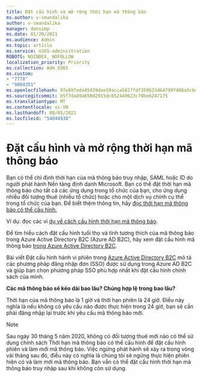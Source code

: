 ```yaml
---
title: Đặt cấu hình và mở rộng thời hạn mã thông báo
ms.author: v-smandalika
author: v-smandalika
manager: dansimp
ms.date: 01/20/2021
ms.audience: Admin
ms.topic: article
ms.service: o365-administration
ROBOTS: NOINDEX, NOFOLLOW
localization_priority: Priority
ms.collection: Adm_O365
ms.custom:
- "7778"
- "9004351"
ms.openlocfilehash: 97e89feda45439dae59acca5817fdf359623d647997d08a5cbe4a6314fa6db3a
ms.sourcegitcommit: b5f7da89a650d2915dc652449623c78be6247175
ms.translationtype: MT
ms.contentlocale: vi-VN
ms.lasthandoff: 08/05/2021
ms.locfileid: "54044938"
---
```

# <a name="configure-and-extend-token-lifetimes"></a>Đặt cấu hình và mở rộng thời hạn mã thông báo

Bạn có thể chỉ định thời hạn của mã thông báo truy nhập, SAML hoặc ID do người phát hành Nền tảng định danh Microsoft. Bạn có thể đặt thời hạn mã thông báo cho tất cả các ứng dụng trong tổ chức của bạn, cho ứng dụng nhiều đối tượng thuê (nhiều tổ chức) hoặc cho một dịch vụ chính cụ thể trong tổ chức của bạn. Để biết thêm thông tin, hãy [đọc thời hạn mã thông báo có thể cấu hình.](https://docs.microsoft.com/azure/active-directory/develop/active-directory-configurable-token-lifetimes)

Ví dụ: đọc các ví [dụ về cách cấu hình thời hạn mã thông báo](https://docs.microsoft.com/azure/active-directory/develop/configure-token-lifetimes).

Để tìm hiểu cách đặt cấu hình tuổi thọ và tính tương thích của mã thông báo trong Azure Active Directory B2C (Azure AD B2C), hãy xem đặt cấu hình mã thông báo [trong Azure Active Directory B2C](https://docs.microsoft.com/azure/active-directory-b2c/configure-tokens?pivots=b2c-user-flow).

Bài viết Đặt cấu hình hành vi phiên trong [Azure Active Directory B2C](https://docs.microsoft.com/azure/active-directory-b2c/session-behavior?pivots=b2c-user-flow) mô tả các phương pháp đăng nhập đơn (SSO) được sử dụng trong Azure AD B2C và giúp bạn chọn phương pháp SSO phù hợp nhất khi đặt cấu hình chính sách của mình.

**Các mã thông báo sẽ kéo dài bao lâu? Chúng hợp lệ trong bao lâu?**

Thời hạn của mã thông báo là 1 giờ và thời hạn phiên là 24 giờ. Điều này nghĩa là nếu không có yêu cầu nào được thực hiện trong 24 giờ, bạn sẽ cần phải đăng nhập lại trước khi yêu cầu mã thông báo mới.

> [!NOTE]
> Sau ngày 30 tháng 5 năm 2020, không có đối tượng thuê mới nào có thể sử dụng chính sách Thời hạn mã thông báo có thể cấu hình để đặt cấu hình phiên và làm mới mã thông báo. Việc ngừng phát hành sẽ xảy ra trong vòng vài tháng sau đó, điều này có nghĩa là chúng tôi sẽ ngừng thực hiện phiên hiện có và làm mới mã thông báo. Bạn vẫn có thể đặt cấu hình thời hạn mã thông báo truy nhập sau khi không còn sử dụng.






